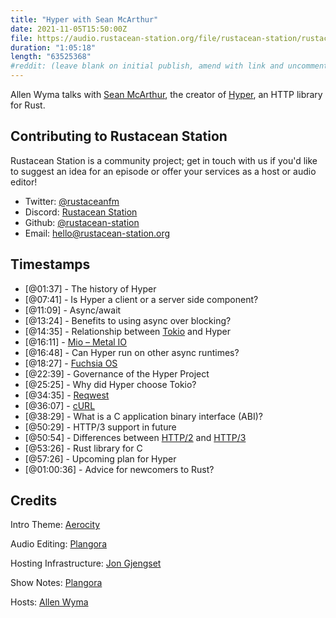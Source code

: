 ```yaml
---
title: "Hyper with Sean McArthur"
date: 2021-11-05T15:50:00Z
file: https://audio.rustacean-station.org/file/rustacean-station/rustacean-station-e045-sean-mcarthur.mp3
duration: "1:05:18"
length: "63525368"
#reddit: (leave blank on initial publish, amend with link and uncomment this line after Reddit thread has been posted)
---
```

Allen Wyma talks with [Sean McArthur](https://twitter.com/seanmonstar), the creator of [Hyper](https://github.com/hyperium/hyper), an HTTP library for Rust.


## Contributing to Rustacean Station

Rustacean Station is a community project; get in touch with us if you'd like to suggest an idea for an episode or offer your services as a host or audio editor!

- Twitter: [@rustaceanfm](https://twitter.com/rustaceanfm)
- Discord: [Rustacean Station](https://discord.gg/cHc3Gyc)
- Github: [@rustacean-station](https://github.com/rustacean-station/)
- Email: [hello@rustacean-station.org](mailto:hello@rustacean-station.org)

## Timestamps 
- [@01:37] - The history of Hyper
- [@07:41] - Is Hyper a client or a server side component?
- [@11:09] - Async/await
- [@13:24] - Benefits to using async over blocking?
- [@14:35] - Relationship between [Tokio](https://github.com/tokio-rs/tokio) and Hyper
- [@16:11] - [Mio – Metal IO](https://github.com/tokio-rs/mio)
- [@16:48] - Can Hyper run on other async runtimes?
- [@18:27] - [Fuchsia OS](https://fuchsia.dev/)
- [@22:39] - Governance of the Hyper Project
- [@25:25] - Why did Hyper choose Tokio?
- [@34:35] - [Reqwest](https://github.com/seanmonstar/reqwest)
- [@36:07] - [cURL](https://curl.se/)
- [@38:29] - What is a C application binary interface (ABI)?
- [@50:29] - HTTP/3 support in future
- [@50:54] - Differences between [HTTP/2](https://http2.github.io/) and [HTTP/3](https://blog.cloudflare.com/http3-the-past-present-and-future/)
- [@53:26] - Rust library for C
- [@57:26] - Upcoming plan for Hyper
- [@01:00:36] - Advice for newcomers to Rust?

## Credits
Intro Theme: [Aerocity](https://twitter.com/AerocityMusic)

Audio Editing: [Plangora](https://twitter.com/plangora)

Hosting Infrastructure: [Jon Gjengset](https://twitter.com/jonhoo/)

Show Notes: [Plangora](https://twitter.com/plangora)

Hosts: [Allen Wyma](https://twitter.com/allenwyma)